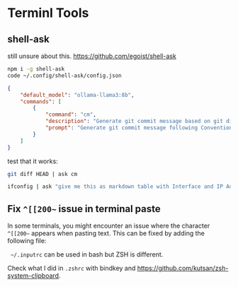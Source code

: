 # Terminl Tools


## shell-ask
still unsure about this. 
https://github.com/egoist/shell-ask

```bash
npm i -g shell-ask
code ~/.config/shell-ask/config.json
```


```json
{
    "default_model": "ollama-llama3:8b",
    "commands": [
        {
            "command": "cm",
            "description": "Generate git commit message based on git diff output",
            "prompt": "Generate git commit message following Conventional Commits specification based on the git diff output in stdin\nYou must return a commit message only, without any other text or quotes."
        }
    ]
}
```

test that it works:
```bash
git diff HEAD | ask cm

ifconfig | ask "give me this as markdown table with Interface and IP Address"

```

## Fix `^[[200~` issue in terminal paste

In some terminals, you might encounter an issue where the character `^[[200~` appears when pasting text. This can be fixed by adding the following file:


` ~/.inputrc` can be used in bash but ZSH is different.

Check what I did in `.zshrc` with bindkey and https://github.com/kutsan/zsh-system-clipboard.



